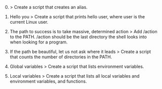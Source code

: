 0. <o> > Create a script that creates an alias.

1. Hello you > Create a script that prints hello user, where user is the current Linux user.

2. The path to success is to take massive, determined action > Add /action to the PATH. /action should be the last directory the shell looks into when looking for a program.

3. If the path be beautiful, let us not ask where it leads > Create a script that counts the number of directories in the PATH.

4. Global variables > Create a script that lists environment variables.

5. Local variables > Create a script that lists all local variables and environment variables, and functions.


